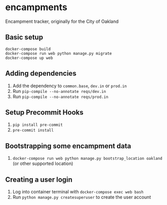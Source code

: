 # encampments
Encampment tracker, originally for the City of Oakland

## Basic setup

```
docker-compose build
docker-compose run web python manage.py migrate
docker-compose up web
```

## Adding dependencies
1. Add the dependency to `common.base`, `dev.in` or `prod.in`
2. Run `pip-compile --no-annotate reqs/dev.in`
2. Run `pip-compile --no-annotate reqs/prod.in`

## Setup Precommit Hooks
1. `pip install pre-commit`
2. `pre-commit install`

## Bootstrapping some encampment data
1. `docker-compose run web python manage.py bootstrap_location oakland` (or other supported location)

## Creating a user login
1. Log into container terminal with `docker-compose exec web bash`
2. Run `python manage.py createsuperuser` to create the user account

